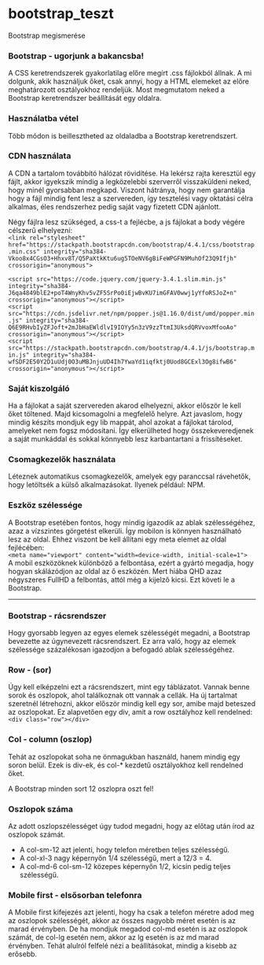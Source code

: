 # bootstrap_teszt
Bootstrap megismerése

### Bootstrap - ugorjunk a bakancsba!
A CSS keretrendszerek gyakorlatilag előre megírt .css fájlokból állnak. A mi dolgunk, akik használjuk őket, csak annyi, hogy a HTML elemeket az előre meghatározott osztályokhoz rendeljük. Most megmutatom neked a Bootstrap keretrendszer beállítását egy oldalra.

### Használatba vétel
Több módon is beillesztheted az oldaladba a Bootstrap keretrendszert.

### CDN használata
A CDN a tartalom továbbító hálózat rövidítése. Ha lekérsz rajta keresztül egy fájlt, akkor igyekszik mindig a legközelebbi szerverről visszaküldeni neked, hogy minél gyorsabban megkapd. Viszont hátránya, hogy nem garantálja hogy a fájl mindig fent lesz a szervereden, így tesztelési vagy oktatási célra alkalmas, éles rendszerhez pedig saját vagy fizetett CDN ajánlott.

Négy fájlra lesz szükséged, a css-t a fejlécbe, a js fájlokat a body végére célszerű elhelyezni:  
`<link rel="stylesheet" href="https://stackpath.bootstrapcdn.com/bootstrap/4.4.1/css/bootstrap.min.css" integrity="sha384-Vkoo8x4CGsO3+Hhxv8T/Q5PaXtkKtu6ug5TOeNV6gBiFeWPGFN9MuhOf23Q9Ifjh" crossorigin="anonymous">`

`<script src="https://code.jquery.com/jquery-3.4.1.slim.min.js" integrity="sha384-J6qa4849blE2+poT4WnyKhv5vZF5SrPo0iEjwBvKU7imGFAV0wwj1yYfoRSJoZ+n" crossorigin="anonymous"></script>`  
`<script src="https://cdn.jsdelivr.net/npm/popper.js@1.16.0/dist/umd/popper.min.js" integrity="sha384-Q6E9RHvbIyZFJoft+2mJbHaEWldlvI9IOYy5n3zV9zzTtmI3UksdQRVvoxMfooAo" crossorigin="anonymous"></script>`  
`<script src="https://stackpath.bootstrapcdn.com/bootstrap/4.4.1/js/bootstrap.min.js" integrity="sha384-wfSDF2E50Y2D1uUdj0O3uMBJnjuUD4Ih7YwaYd1iqfktj0Uod8GCExl3Og8ifwB6" crossorigin="anonymous"></script>`

### Saját kiszolgáló
Ha a fájlokat a saját szervereden akarod elhelyezni, akkor először le kell őket töltened. Majd kicsomagolni a megfelelő helyre. Azt javaslom, hogy mindig készíts mondjuk egy lib mappát, ahol azokat a fájlokat tárolod, amelyeket nem fogsz módosítani. Így elkerülheted hogy összekeveredjenek a saját munkáddal és sokkal könnyebb lesz karbantartani a frissítéseket.

### Csomagkezelők használata
Léteznek automatikus csomagkezelők, amelyek egy paranccsal rávehetők, hogy letöltsék a külső alkalmazásokat. Ilyenek például: NPM.

### Eszköz szélessége
A Bootstrap esetében fontos, hogy mindig igazodik az ablak szélességéhez, azaz a vízszintes görgetést elkerüli. Így mobilon is könnyen használható lesz az oldal. Ehhez viszont be kell állítani egy meta elemet az oldal fejlécében:  
`<meta name="viewport" content="width=device-width, initial-scale=1">`  
A mobil eszközöknek különböző a felbontása, ezért a gyártó megadja, hogy hogyan skálázódjon az oldal az ő eszközén. Mert hiába QHD azaz négyszeres FullHD a felbontás, attól még a kijelző kicsi. Ezt követi le a Bootstrap.

***

### Bootstrap - rácsrendszer
Hogy gyorsabb legyen az egyes elemek szélességét megadni, a Bootstrap bevezette az úgynevezett rácsrendszert. Ez arra való, hogy az elemek szélessége százalékosan igazodjon a befogadó ablak szélességéhez.

### Row - (sor)
Úgy kell elképzelni ezt a rácsrendszert, mint egy táblázatot. Vannak benne sorok és oszlopok, ahol találkoznak ott vannak a cellák. Ha új tartalmat szeretnél létrehozni, akkor először mindig kell egy sor, amibe majd beteszed az oszlopokat. Ez alapvetően egy div, amit a row osztályhoz kell rendelned:  
`<div class="row"></div>`

### Col - column (oszlop)
Tehát az oszlopokat soha ne önmagukban használd, hanem mindig egy soron belül. Ezek is div-ek, és col-* kezdetű osztályokhoz kell rendelned őket.

A Bootstrap minden sort 12 oszlopra oszt fel!

### Oszlopok száma
Az adott oszlopszélességet úgy tudod megadni, hogy az előtag után írod az oszlopok számát.

* A col-sm-12 azt jelenti, hogy telefon méretben teljes szélességű.
* A col-xl-3 nagy képernyőn 1/4 szélességű, mert a 12/3 = 4.
* A col-md-6 col-sm-12 közepes képernyőn 1/2, kicsin pedig teljes szélességű.

### Mobile first - elsősorban telefonra
A Mobile first kifejezés azt jelenti, hogy ha csak a telefon méretre adod meg az oszlopok szélességét, akkor az összes nagyobb méret esetén is az marad érvényben. De ha mondjuk megadod col-md esetén is az oszlopok számát, de col-lg esetén nem, akkor az lg esetén is az md marad érvényben. Tehát alulról felfelé nézi a beállításokat, mindig a kisebb az erősebb.
